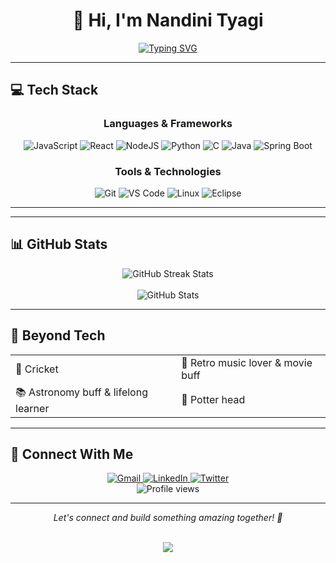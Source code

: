 # <div align="center">👋 Hi, I'm Nandini Tyagi</div>

<div align="center">
  <a href="https://git.io/typing-svg">
    <img src="https://readme-typing-svg.demolab.com?font=Fira+Code&weight=600&size=28&duration=4000&pause=1000&color=6C63FF&center=true&vCenter=true&width=435&lines=Software+Developer;Problem+Solver;Python+Developer;" alt="Typing SVG">
  </a>
</div>

---


## 💻 Tech Stack

<div align="center">

### Languages & Frameworks
![JavaScript](https://img.shields.io/badge/JavaScript-F7DF1E?style=for-the-badge&logo=javascript&logoColor=black)
![React](https://img.shields.io/badge/React-20232A?style=for-the-badge&logo=react&logoColor=61DAFB)
![NodeJS](https://img.shields.io/badge/Node.js-6DA55F?logo=node.js&logoColor=white)
![Python](https://img.shields.io/badge/Python-3776AB?style=for-the-badge&logo=python&logoColor=white)
![C](https://img.shields.io/badge/C-00599C?style=for-the-badge&logo=c&logoColor=white)
![Java](https://img.shields.io/badge/Java-%23ED8B00.svg?logo=openjdk&logoColor=white)
![Spring Boot](https://img.shields.io/badge/Spring%20Boot-6DB33F?logo=springboot&logoColor=fff)

### Tools & Technologies
![Git](https://img.shields.io/badge/Git-F05032?style=for-the-badge&logo=git&logoColor=white)
![VS Code](https://img.shields.io/badge/VS_Code-0078D4?style=for-the-badge&logo=visual%20studio%20code&logoColor=white)
![Linux](https://img.shields.io/badge/Linux-FCC624?style=for-the-badge&logo=linux&logoColor=black)
![Eclipse](https://img.shields.io/badge/Eclipse-FE7A16.svg?logo=Eclipse&logoColor=white)


</div>

---



---

## 📊 GitHub Stats

<div align="center">
  <img src="https://streak-stats.demolab.com/?user=&theme=tokyonight&hide_border=true" alt="GitHub Streak Stats" />
  <br><br>
  <img src="https://github-readme-stats.vercel.app/api?username=nandini0610&show_icons=true&theme=tokyonight&hide_border=tru" alt="GitHub Stats" />
</div>

---

## 🎯 Beyond Tech

<table>
  <tr>
    <td>🏏 Cricket </td>
    <td>🎵 Retro music lover & movie buff</td>
  </tr>
  <tr>
    <td>📚 Astronomy buff & lifelong learner</td>
    <td>📜 Potter head</td>
  </tr>
</table>

---

## 🤝 Connect With Me

<div align="center">
  <a href="">
    <img src="https://img.shields.io/badge/Gmail-D14836?style=for-the-badge&logo=gmail&logoColor=white" alt="Gmail" />
  </a>
  <a href="https://www.linkedin.com/i">
    <img src="https://img.shields.io/badge/LinkedIn-0077B5?style=for-the-badge&logo=linkedin&logoColor=white" alt="LinkedIn" />
  </a>
  <a href="http">
    <img src="https://img.shields.io/badge/Twitter-1DA1F2?style=for-the-badge&logo=twitter&logoColor=white" alt="Twitter" />
  </a>
</div>

<div align="center">
  <img src="https://komarev.com/ghpvc/?username=nandini0610&style=flat-square&color=blue" alt="Profile views"/>
</div>

---

<div align="center">
  <i>Let's connect and build something amazing together! 🚀</i>
  <br>
<p align="center">
</p>
<br>
  <img src="https://github-profile-summary-cards.vercel.app/api/cards/profile-details?usernamenandini0610=&theme=github_dark"/>
</p>
</div>
